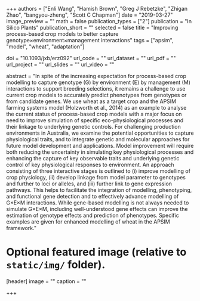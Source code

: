 +++
authors = ["Enli Wang", "Hamish Brown", "Greg J Rebetzke", "Zhigan Zhao", "bangyou-zheng", "Scott C Chapman"]
date = "2019-03-27"
image_preview = ""
math = false
publication_types = ["2"]
publication = "In Silico Plants"
publication_short = ""
selected = false
title = "Improving process-based crop models to better capture genotype×environment×management interactions"
tags = ["apsim", "model", "wheat", "adaptation"]

doi = "10.1093/jxb/erz092"
url_code = ""
url_dataset = ""
url_pdf = ""
url_project = ""
url_slides = ""
url_video = ""

abstract = "In spite of the increasing expectation for process-based crop modelling to capture genotype (G) by environment (E) by management (M) interactions to support breeding selections, it remains a challenge to use current crop models to accurately predict phenotypes from genotypes or from candidate genes. We use wheat as a target crop and the APSIM farming systems model (Holzworth et al., 2014) as an example to analyse the current status of process-based crop models with a major focus on need to improve simulation of specific eco-physiological processes and their linkage to underlying genetic controls. For challenging production environments in Australia, we examine the potential opportunities to capture physiological traits, and to integrate genetic and molecular approaches for future model development and applications. Model improvement will require both reducing the uncertainty in simulating key physiological processes and enhancing the capture of key observable traits and underlying genetic control of key physiological responses to environment. An approach consisting of three interactive stages is outlined to (i) improve modelling of crop physiology, (ii) develop linkage from model parameter to genotypes and further to loci or alleles, and (iii) further link to gene expression pathways. This helps to facilitate the integration of modelling, phenotyping, and functional gene detection and to effectively advance modelling of G×E×M interactions. While gene-based modelling is not always needed to simulate G×E×M, including well-understood gene effects can improve the estimation of genotype effects and prediction of phenotypes. Specific examples are given for enhanced modelling of wheat in the APSIM framework."





# Optional featured image (relative to `static/img/` folder).
[header]
image = ""
caption = ""

+++
